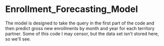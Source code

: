 # Enrollment_Forecasting_Model
The model is designed to take the query in the first part of the code and then predict gross new enrollments by month and year for each territory partner. Some of this code I may censor, but the data set isn't stored here, so we'll see.
